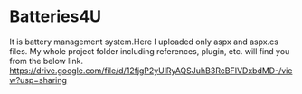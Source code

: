 # Batteries4U
It is battery management system.Here I uploaded only aspx and aspx.cs files. My whole project folder including references, plugin, etc. will find you from the below link.
https://drive.google.com/file/d/12fjgP2yUlRyAQSJuhB3RcBFIVDxbdMD-/view?usp=sharing



